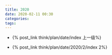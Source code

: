 ```yaml
---
title: 2020
date: 2020-02-11 00:30
categories: 
tags: 
---
```


* {% post_link think/plan/date/index 上一级%}
 
* {% post_link think/plan/date/2020/2/index 2%}
